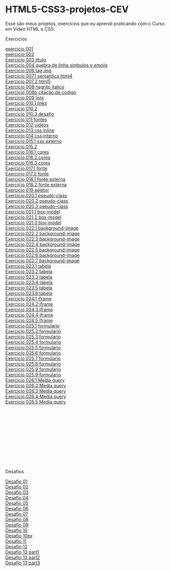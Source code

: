 # HTML5-CSS3-projetos-CEV
 <p>Esse são meus projetos, exercicios que eu aprendi praticando com o Curso em Video HTML e CSS</p>
<p>Exercicios</p>
<a href="https://albertmiguel.github.io/HTML5-CSS3-projetos-CEV/\Estudos\html-css\exercios\ex001-titulo\index.html">exercicio 001</a>
<br>
<a href="https://albertmiguel.github.io/HTML5-CSS3-projetos-CEV/\Estudos\html-css\exercios\ex002-quebra-de-linha-entities-simbulos-e-emojis\index.html">exercicio 002 </a>
<br>
<a href="https://albertmiguel.github.io/HTML5-CSS3-projetos-CEV/\Estudos\html-css\exercios\ex003-tag-img\index.html">Exercicio 003 titulo</a>
<br>
<a href="https://albertmiguel.github.io/HTML5-CSS3-projetos-CEV/\Estudos\html-css\exercios\ex004-favicon\index.html">Exercicio 004 quebra de linha simbulos e emojis</a>
<br>
<a href="https://albertmiguel.github.io/HTML5-CSS3-projetos-CEV/\Estudos\html-css\exercios\ex006-hierarquia-de-titulos\index.html">Exercicio 006 tag img</a>
<br>
<a href="https://albertmiguel.github.io/HTML5-CSS3-projetos-CEV/\Estudos\html-css\exercios\ex007-semantica\html4.html"> Exercicio 007.1 semantica html4</a>
<br>
<a href="https://albertmiguel.github.io/HTML5-CSS3-projetos-CEV/\Estudos\html-css\exercios\ex007-semantica\html5.html"> Exercicio 007.2 html5</a>
<br>
<a href="https://albertmiguel.github.io/HTML5-CSS3-projetos-CEV/\Estudos\html-css\exercios\ex008-negrito-italico\index.html"> Exercicio 008 negrito italico</a>
<br>
<a href="https://albertmiguel.github.io/HTML5-CSS3-projetos-CEV/\Estudos\html-css\exercios\ex008b-citacao-de-codigo\index.html"> Exercicio 008b citação de codigo</a>
<br>
<a href="https://albertmiguel.github.io/HTML5-CSS3-projetos-CEV/\Estudos\html-css\exercios\ex009-Listas\index.html"> Exercicio 009 lists</a>
<br>
<a href="https://albertmiguel.github.io/HTML5-CSS3-projetos-CEV/\Estudos\html-css\exercios\ex010-links\index.html"> Exercicio 010.1 links</a>
<br>
<a href="https://albertmiguel.github.io/HTML5-CSS3-projetos-CEV/\Estudos\html-css\exercios\ex010-links\pag002.html"> Exercicio 010.2</a>
<br>
<a href="https://albertmiguel.github.io/HTML5-CSS3-projetos-CEV/\Estudos\html-css\exercios\ex010-links-desafio\Index.html"> Exercicio 010.3 desafio</a>
<br>
<a href="https://albertmiguel.github.io/HTML5-CSS3-projetos-CEV/\Estudos\html-css\exercios\ex011-Imagem-flexivel-audio\index.html"> Exercicio 011 fontes</a>
<br>
<a href="https://albertmiguel.github.io/HTML5-CSS3-projetos-CEV/\Estudos\html-css\exercios\ex012-videos\index.html"> Exercicio 012 videos</a>
<br>
<a href="https://albertmiguel.github.io/HTML5-CSS3-projetos-CEV/\Estudos\html-css\exercios\ex013-css\index.html"> Exercicio 013 css inline</a>
<br>
<a href="https://albertmiguel.github.io/HTML5-CSS3-projetos-CEV/\Estudos\html-css\exercios\ex014-css\index.html">Exercicio 014 css interno</a>
<br>
<a href="https://albertmiguel.github.io/HTML5-CSS3-projetos-CEV/\Estudos\html-css\exercios\ex015-css\index.html"> Exercicio 015.1 css externo</a>
<br>
<a href="https://albertmiguel.github.io/HTML5-CSS3-projetos-CEV/\Estudos\html-css\exercios\ex015-css\pagina02.html"> Exercicio 015.2</a>
<br>
<a href="https://albertmiguel.github.io/HTML5-CSS3-projetos-CEV/\Estudos\html-css\exercios\ex016-cores\cor01.html"> Exercicio 016.1 cores</a>
<br>
<a href="https://albertmiguel.github.io/HTML5-CSS3-projetos-CEV/\Estudos\html-css\exercios\ex016-cores\cor02.html"> Exercicio 016.2 cores</a>
<br>
<a href="https://albertmiguel.github.io/HTML5-CSS3-projetos-CEV/\Estudos\html-css\exercios\ex016-cores\cor03.html"> Exercicio 016.3 cores</a>
<br>
<a href="https://albertmiguel.github.io/HTML5-CSS3-projetos-CEV/\Estudos\html-css\exercios\ex017-fonte\fonte01.html"> Exercicio 017.1 fonte</a>
<br>
<a href="https://albertmiguel.github.io/HTML5-CSS3-projetos-CEV/\Estudos\html-css\exercios\ex017-fonte\fonte02.html"> Exercicio 017.2 fonte</a>
<br>
<a href="https://albertmiguel.github.io/HTML5-CSS3-projetos-CEV/\Estudos\html-css\exercios\ex018-fontes-externas\fonte01.html"> Exercicio 018.1 fonte externa</a>
<br>
<a href="https://albertmiguel.github.io/HTML5-CSS3-projetos-CEV/\Estudos\html-css\exercios\ex018-fontes-externas\fonte02.html"> Exercicio 018.2 fonte externa</a>
<br>
<a href="https://albertmiguel.github.io/HTML5-CSS3-projetos-CEV/\Estudos\html-css\exercios\ex019-seletor\seletor01.html"> Exercicio 019 seletor</a>
<br>
<a href="https://albertmiguel.github.io/HTML5-CSS3-projetos-CEV/\Estudos\html-css\exercios\ex020-pseudo-classes\hover01.html"> Exercicio 020.1 pseudo-class</a>
<br>
<a href="https://albertmiguel.github.io/HTML5-CSS3-projetos-CEV/\Estudos\html-css\exercios\ex020-pseudo-classes\index01.html"> Exercicio 020.2 pseudo-class</a>
<br>
<a href="https://albertmiguel.github.io/HTML5-CSS3-projetos-CEV/\Estudos\html-css\exercios\ex020-pseudo-classes\link.html"> Exercicio 020.3 pseudo-class</a>
<br>
<a href="https://albertmiguel.github.io/HTML5-CSS3-projetos-CEV/\Estudos\html-css\exercios\ex021-box-model\index.html"> Exercicio 021.1 box-model</a>
<br>
<a href="https://albertmiguel.github.io/HTML5-CSS3-projetos-CEV/\Estudos\html-css\exercios\ex021-box-model\caixa.html"> Exercicio 021.2 box-model</a>
<br>
<a href="https://albertmiguel.github.io/HTML5-CSS3-projetos-CEV/\Estudos\html-css\exercios\ex021-box-model\caixa01.html"> Exercicio 021.3 box-model</a>
<br>
<a href="https://albertmiguel.github.io/HTML5-CSS3-projetos-CEV/\Estudos\html-css\exercios\ex022-background-image\index001.html"> Exercicio 022.1 background-image </a>
<br>
<a href="https://albertmiguel.github.io/HTML5-CSS3-projetos-CEV/\Estudos\html-css\exercios\ex022-background-image\index002.html"> Exercicio 022.2 background-image </a>
<br>
<a href="https://albertmiguel.github.io/HTML5-CSS3-projetos-CEV/\Estudos\html-css\exercios\ex022-background-image\index003.html"> Exercicio 022.3 background-image </a>
<br>
<a href="https://albertmiguel.github.io/HTML5-CSS3-projetos-CEV/\Estudos\html-css\exercios\ex022-background-image\index004.html"> Exercicio 022.4 background-image </a>
<br>
<a href="https://albertmiguel.github.io/HTML5-CSS3-projetos-CEV/\Estudos\html-css\exercios\ex022-background-image\index005.html"> Exercicio 022.5 background-image </a>
<br>
<a href="https://albertmiguel.github.io/HTML5-CSS3-projetos-CEV/\Estudos\html-css\exercios\ex022-background-image\index006.html"> Exercicio 022.6 background-image </a>
<br>
<a href="https://albertmiguel.github.io/HTML5-CSS3-projetos-CEV/\Estudos\html-css\exercios\ex022-background-image\index007.html"> Exercicio 022.7 background-image </a>
<br>
<a href="https://albertmiguel.github.io/HTML5-CSS3-projetos-CEV/\Estudos\html-css\exercios\ex023-tabela\tabela001.html"> Exercicio 023.1 tabela</a>
<br>
<a href="https://albertmiguel.github.io/HTML5-CSS3-projetos-CEV/\Estudos\html-css\exercios\ex023-tabela\tabela002.html"> Exercicio 023.2 tabela</a>
<br>
<a href="https://albertmiguel.github.io/HTML5-CSS3-projetos-CEV/\Estudos\html-css\exercios\ex023-tabela\tabela003.html"> Exercicio 023.3 tabela</a>
<br>
<a href="https://albertmiguel.github.io/HTML5-CSS3-projetos-CEV/\Estudos\html-css\exercios\ex023-tabela\tabela004.html"> Exercicio 023.4 tabela</a>
<br>
<a href="https://albertmiguel.github.io/HTML5-CSS3-projetos-CEV/\Estudos\html-css\exercios\ex023-tabela\tabela005.html"> Exercicio 023.5 tabela </a>
<br>
<a href="https://albertmiguel.github.io/HTML5-CSS3-projetos-CEV/\Estudos\html-css\exercios\ex023-tabela\tabela006.html"> Exercicio 023.6 tabela</a>
<br>
<a href="https://albertmiguel.github.io/HTML5-CSS3-projetos-CEV/\Estudos\html-css\exercios\ex024-iframe\iframe001.html"> Exercicio 024.1 iframe </a>
<br>
<a href="https://albertmiguel.github.io/HTML5-CSS3-projetos-CEV/\Estudos\html-css\exercios\ex024-iframe\iframe002.html"> Exercicio 024.2 iframe </a>
<br>
<a href="https://albertmiguel.github.io/HTML5-CSS3-projetos-CEV/\Estudos\html-css\exercios\ex024-iframe\iframe003.html"> Exercicio 024.3 iframe </a>
<br>
<a href="https://albertmiguel.github.io/HTML5-CSS3-projetos-CEV/\Estudos\html-css\exercios\ex024-iframe\iframe004.html"> Exercicio 024.4 iframe </a>
<br>
<a href="https://albertmiguel.github.io/HTML5-CSS3-projetos-CEV/\Estudos\html-css\exercios\ex024-iframe\iframe005.html"> Exercicio 024.5 iframe </a>
<br>
<a href="https://albertmiguel.github.io/HTML5-CSS3-projetos-CEV/\Estudos\html-css\exercios\ex025-formulario\form001.html"> Exercicio 025.1 formulario </a>
<br>
<a href="https://albertmiguel.github.io/HTML5-CSS3-projetos-CEV/\Estudos\html-css\exercios\ex025-formulario\form002.html"> Exercicio 025.2 formulario </a>
<br>
<a href="https://albertmiguel.github.io/HTML5-CSS3-projetos-CEV/\Estudos\html-css\exercios\ex025-formulario\form003.html"> Exercicio 025.3 formulario </a>
<br>
<a href="https://albertmiguel.github.io/HTML5-CSS3-projetos-CEV/\Estudos\html-css\exercios\ex025-formulario\form004.html"> Exercicio 025.4 formulario</a>
<br>
<a href="https://albertmiguel.github.io/HTML5-CSS3-projetos-CEV/\Estudos\html-css\exercios\ex025-formulario\form005.html"> Exercicio 025.5 formulario </a>
<br>
<a href="https://albertmiguel.github.io/HTML5-CSS3-projetos-CEV/\Estudos\html-css\exercios\ex025-formulario\form006.html"> Exercicio 025.6 formulario</a>
<br>
<a href="https://albertmiguel.github.io/HTML5-CSS3-projetos-CEV/\Estudos\html-css\exercios\ex025-formulario\form007.html"> Exercicio 025.7 formulario </a>
<br>
<a href="https://albertmiguel.github.io/HTML5-CSS3-projetos-CEV/\Estudos\html-css\exercios\ex025-formulario\form008.html"> Exercicio 025.8 formulario</a>
<br>
<a href="https://albertmiguel.github.io/HTML5-CSS3-projetos-CEV/\Estudos\html-css\exercios\ex025-formulario\form009.html">Exercicio 025.9 formulario </a>
<br>
<a href="https://albertmiguel.github.io/HTML5-CSS3-projetos-CEV/\Estudos\html-css\exercios\ex025-formulario\form010.html"> Exercicio 025.9 formulario </a>
<br>
<a href="https://albertmiguel.github.io/HTML5-CSS3-projetos-CEV/\Estudos\html-css\exercios\ex026-mediaQueries\mq001\index.html"> Exercicio 026.1 Media query </a>
<br>
<a href="https://albertmiguel.github.io/HTML5-CSS3-projetos-CEV/\Estudos\html-css\exercios\ex026-mediaQueries\mq002\index.html"> Exercicio 026.2 Media query </a>
<br>
<a href="https://albertmiguel.github.io/HTML5-CSS3-projetos-CEV/\Estudos\html-css\exercios\ex026-mediaQueries\mq003\index.html"> Exercicio 026.3 Media query </a>
<br>
<a href="https://albertmiguel.github.io/HTML5-CSS3-projetos-CEV/\Estudos\html-css\exercios\ex026-mediaQueries\mq004\index.html"> Exercicio 026.4 Media query </a>
<br>
<a href="https://albertmiguel.github.io/HTML5-CSS3-projetos-CEV/\Estudos\html-css\exercios\ex026-mediaQueries\nq005\index.html"> Exercicio 026.5 Media query </a>
<br>
<a href="https://albertmiguel.github.io/HTML5-CSS3-projetos-CEV/\"> </a>
<br>
<a href="https://albertmiguel.github.io/HTML5-CSS3-projetos-CEV/\"> </a>
<br>
<a href="https://albertmiguel.github.io/HTML5-CSS3-projetos-CEV/\"> </a>
<br>
<a href="https://albertmiguel.github.io/HTML5-CSS3-projetos-CEV/\"> </a>
<br>
<a href="https://albertmiguel.github.io/HTML5-CSS3-projetos-CEV/\"> </a>
<br>
<a href="https://albertmiguel.github.io/HTML5-CSS3-projetos-CEV/\"> </a>
<br>
<a href="https://albertmiguel.github.io/HTML5-CSS3-projetos-CEV/\"> </a>
<br>
<a href="https://albertmiguel.github.io/HTML5-CSS3-projetos-CEV/\"> </a>
<br>
<a href="https://albertmiguel.github.io/HTML5-CSS3-projetos-CEV/\"> </a>
<br>
<a href="https://albertmiguel.github.io/HTML5-CSS3-projetos-CEV/\"> </a>
<br>
<br>
<p>Desafios</p>
<a href="https://albertmiguel.github.io/HTML5-CSS3-projetos-CEV/\Estudos\html-css\desafios\desafio-001\index.html"> Desafio 01 </a>
<br>
<a href="https://albertmiguel.github.io/HTML5-CSS3-projetos-CEV/\Estudos\html-css\desafios\desafio-002\index.html"> Desafio 02 </a>
<br>
<a href="https://albertmiguel.github.io/HTML5-CSS3-projetos-CEV/\Estudos\html-css\desafios\desafio-003\index.html"> Desafio 03 </a>
<br>
<a href="https://albertmiguel.github.io/HTML5-CSS3-projetos-CEV/\Estudos\html-css\desafios\desafio-004\index.html"> Desafio 04 </a>
<br>
<a href="https://albertmiguel.github.io/HTML5-CSS3-projetos-CEV/\Estudos\html-css\desafios\desafio-005\index.html"> Desafio 05 </a>
<br>
<a href="https://albertmiguel.github.io/HTML5-CSS3-projetos-CEV/\Estudos\html-css\desafios\desafio-006\index.html"> Desafio 06 </a>
<br>
<a href="https://albertmiguel.github.io/HTML5-CSS3-projetos-CEV/\Estudos\html-css\desafios\desafio-007\index.html"> Desafio 07 </a>
<br>
<a href="https://albertmiguel.github.io/HTML5-CSS3-projetos-CEV/\Estudos\html-css\desafios\desafio-008\index.html"> Desafio 08 </a>
<br>
<a href="https://albertmiguel.github.io/HTML5-CSS3-projetos-CEV/\Estudos\html-css\desafios\desafio-009\index.html"> Desafio 09 </a>
<br>
<a href="https://albertmiguel.github.io/HTML5-CSS3-projetos-CEV/\Estudos\html-css\desafios\desafio-010\index.html"> Desafio 10 </a>
<br>
<a href="https://albertmiguel.github.io/HTML5-CSS3-projetos-CEV/\Estudos\html-css\desafios\desafio-010ex\index.html"> Desafio 10ex </a>
<br>
<a href="https://albertmiguel.github.io/HTML5-CSS3-projetos-CEV/\Estudos\html-css\desafios\desafio-011\index.html"> Desafio 11 </a>
<br>
<a href="https://albertmiguel.github.io/HTML5-CSS3-projetos-CEV/\Estudos\html-css\desafios\desafio-012\index.html"> Desafio 12 </a>
<br>
<a href="https://albertmiguel.github.io/HTML5-CSS3-projetos-CEV/\Estudos\html-css\desafios\desafio-013\index.html"> Desafio 13 part1 </a>
<br>
<a href="https://albertmiguel.github.io/HTML5-CSS3-projetos-CEV/\Estudos\html-css\desafios\desafio-013\index2.html"> Desafio 13 part2 </a>
<br>
<a href="https://albertmiguel.github.io/HTML5-CSS3-projetos-CEV/\Estudos\html-css\desafios\desafio-013\index3.html"> Desafio 13 part3 </a>
<br>
<a href="https://albertmiguel.github.io/HTML5-CSS3-projetos-CEV/\"> </a>
<br>
<a href="https://albertmiguel.github.io/HTML5-CSS3-projetos-CEV/\"> </a>
<br>
<a href="https://albertmiguel.github.io/HTML5-CSS3-projetos-CEV/\"> </a>
<br>
<a href="https://albertmiguel.github.io/HTML5-CSS3-projetos-CEV/\"> </a>
<br>
<a href="https://albertmiguel.github.io/HTML5-CSS3-projetos-CEV/\"> </a>
<br>
<a href="https://albertmiguel.github.io/HTML5-CSS3-projetos-CEV/\"> </a>
<br>
<a href="https://albertmiguel.github.io/HTML5-CSS3-projetos-CEV/\"> </a>
<br>
<a href="https://albertmiguel.github.io/HTML5-CSS3-projetos-CEV/\"> </a>
<br>
<a href="https://albertmiguel.github.io/HTML5-CSS3-projetos-CEV/\"> </a>
<br>
<a href="https://albertmiguel.github.io/HTML5-CSS3-projetos-CEV/\"> </a>
<br>
<a href=""> </a>
